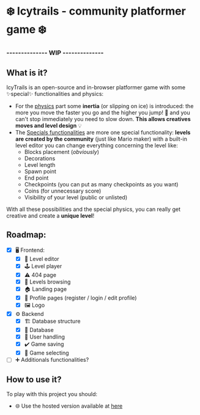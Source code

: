 # ❄️ Icytrails - community platformer game ❄️
### -------------- WIP --------------
## What is it?
IcyTrails is an open-source and in-browser platformer game with some ✨special✨ functionalities and physics: 
- For the <u>physics</u> part some **inertia** (or slipping on ice) is introduced: the more you move the faster you go and the higher you jump! 💨 and you can't stop immediately you need to slow down. **This allows creatives moves and level design** 💡
- The <u>Specials functionalities</u> are more one special functionality: **levels are created by the community** (just like Mario maker) with a built-in level editor you can change everything  concerning the level like:
  - Blocks placement (*obviously*)
  - Decorations
  - Level length
  - Spawn point
  - End point
  - Checkpoints (you can put as many checkpoints as you want)
  - Coins (for unnecessary  score)
  - Visibility of your level (public or unlisted)

With all these possibilities and the special physics, you can really get creative and create a **unique level**!
## Roadmap:
- [x] 🖥️ Frontend: 
  - [x] 🔧 Level editor
  - [x] 🕹️ Level player
  - [x] ⚠️ 404 page
  - [x] 🔎 Levels browsing
  - [x] 🏠 Landing page
  - [x] 👤 Profile pages (register / login / edit profile)
  - [x] 🖼️ Logo
- [x] ⚙️ Backend
  - [x] 🏗️ Database structure
  - [x] 📜 Database
  - [x] 👤 User handling
  - [x] ✔️ Game saving
  - [x] 🎯 Game selecting
- [ ] ➕ Additionals functionalities?

## How to use it?
To play with this project you should:
- 🌐 Use the hosted version available at [here](https://icytrails.maxime-morel.xyz)